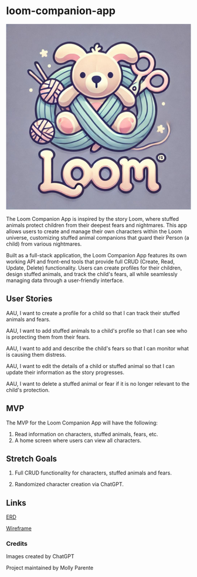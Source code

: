 # loom-companion-app

![Loom Logo](images/loom_logo.jpeg)

The Loom Companion App is inspired by the story Loom, where stuffed animals protect children from their deepest fears and nightmares. This app allows users to create and manage their own characters within the Loom universe, customizing stuffed animal companions that guard their Person (a child) from various nightmares.

Built as a full-stack application, the Loom Companion App features its own working API and front-end tools that provide full CRUD (Create, Read, Update, Delete) functionality. Users can create profiles for their children, design stuffed animals, and track the child's fears, all while seamlessly managing data through a user-friendly interface.

## User Stories

AAU, I want to create a profile for a child so that I can track their stuffed animals and fears.

AAU, I want to add stuffed animals to a child's profile so that I can see who is protecting them from their fears.

AAU, I want to add and describe the child's fears so that I can monitor what is causing them distress.

AAU, I want to edit the details of a child or stuffed animal so that I can update their information as the story progresses.

AAU, I want to delete a stuffed animal or fear if it is no longer relevant to the child's protection.

## MVP

The MVP for the Loom Companion App will have the following:

1. Read information on characters, stuffed animals, fears, etc.
2. A home screen where users can view all characters.

## Stretch Goals

1. Full CRUD functionality for characters, stuffed animals and fears.

2. Randomized character creation via ChatGPT.

## Links

[ERD](https://drive.google.com/file/d/1OntQVeyVJKAzP7HFGClC1jQxIjim5eES/view?usp=sharing)

[Wireframe](https://drive.google.com/file/d/11WIulf6OQDkxL2Bzn0Ys0fX-QjHkH7Iv/view?usp=sharing)

### Credits

Images created by ChatGPT

Project maintained by Molly Parente
